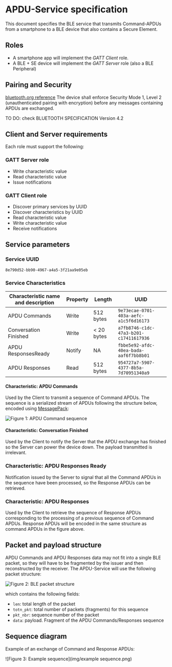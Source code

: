 # APDU-Service specification

This document specifies the BLE service that transmits Command-APDUs from a smartphone to a BLE device that also contains a Secure Element.

## Roles
- A smartphone app will implement the *GATT Client* role.
- A BLE + SE device will implement the *GATT Server* role (also a BLE Peripheral)

## Pairing and Security
[bluetooth.org reference](https://developer.bluetooth.org/TechnologyOverview/Pages/LE-Security.aspx)
The device shall enforce Security Mode 1, Level 2 (unauthenticated pairing with encryption) before any messages containing APDUs are exchanged.

TO DO: check BLUETOOTH SPECIFICATION Version 4.2

## Client and Server requirements
Each role must support the following:

### GATT Server role
- Write characteristic value
- Read characteristic value
- Issue notifications

### GATT Client role
- Discover primary services by UUID
- Discover characteristics by UUID
- Read characteristic value
- Write characteristic value
- Receive notifications

## Service parameters

### Service UUID
`8e790d52-bb90-4967-a4a5-3f21aa9e05eb`

### Service Characteristics

| Characteristic name and description | Property | Length     | UUID                                   |
|-------------------------------------|----------|------------|----------------------------------------|
| APDU Commands                       | Write    | 512 bytes  | `9e73ecae-0701-403a-aefc-a1c5f6d16173` |
| Conversation Finished               | Write    | < 20 bytes | `a7fb8746-c1dc-47a3-b201-c17411617936` |
| APDU ResponsesReady                 | Notify   | NA         | `fbbe5e92-afdc-40ea-bada-aaf6f7bb8b01` |
| APDU Responses                      | Read     | 512 bytes  | `954727a7-5907-4377-8b5a-7d70951340a9` |

#### Characteristic: APDU Commands
Used by the Client to transmit a sequence of Command APDUs. The sequence is a serialized stream of APDUs following the structure below, encoded using [MessagePack](http://msgpack.org/):

![Figure 1: APDU Command sequence](img/command-apdu-sequence.png)

#### Characteristic: Conversation Finished
Used by the Client to notify the Server that the APDU exchange has finished so the Server can power the device down.
The payload transmitted is irrelevant.

### Characteristic: APDU Responses Ready
Notification issued by the Server to signal that all the Command APDUs in the sequence have been processed, so the Response APDUs can be retrieved.

### Characteristic: APDU Responses
Used by the Client to retrieve the sequence of Response APDUs corresponding to the processing of a previous sequence of Command APDUs.
Response APDUs will be encoded in the same structure as command APDUs in the figure above.


## Packet and payload structure
APDU Commands and APDU Responses data may not fit into a single BLE packet, so they will have to be fragmented by the issuer and then reconstructed by the receiver. The APDU-Service will use the following packet structure:

![Figure 2: BLE packet structure](img/ble-packet-structure.png)

which contains the following fields:
- `len`: total length of the packet
- `totn_pkt`: total number of packets (fragments) for this sequence
- `pkt_nbr`: sequence number of the packet
- `data`: payload. Fragment of the APDU Commands/Responses sequence

## Sequence diagram
Example of an exchange of Command and Response APDUs:

![Figure 3: Example sequence](img/example sequence.png)

